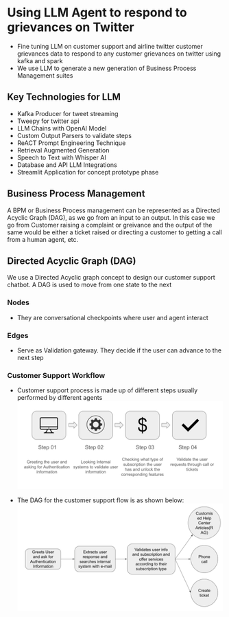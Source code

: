 # Using LLM Agent to respond to grievances on Twitter
- Fine tuning LLM on customer support and airline twitter customer grievances data to respond to any customer grievances on twitter using kafka and spark
- We use LLM to generate a new generation of Business Process Management suites

## Key Technologies for LLM
- Kafka Producer for tweet streaming
- Tweepy for twitter api
- LLM Chains with OpenAI Model
- Custom Output Parsers to validate steps
- ReACT Prompt Engineering Technique
- Retrieval Augmented Generation
- Speech to Text with Whisper AI
- Database and API LLM Integrations
- Streamlit Application for concept prototype phase

## Business Process Management
A BPM or Business Process management can be represented as a Directed Acyclic Graph (DAG), as we go from an input to an output.
In this case we go from Customer raising a complaint or greivance and the output of the same would be either a ticket raised or 
directing a customer to getting a call from a human agent, etc.

## Directed Acyclic Graph (DAG)
We use a Directed Acyclic graph concept to design our customer support chatbot. A DAG is used to move from one state to the next

### Nodes
- They are conversational checkpoints where user and agent interact
### Edges
- Serve as Validation gateway. They decide if the user can advance to the next step

### Customer Support Workflow
- Customer support process is made up of different steps usually performed by different agents
![alt text](https://github.com/ranjeetsn/twitter_llm_response_project/blob/main/readme_files/customer_support_app_wokflow.png)

- The DAG for the customer support flow is as shown below:
![alt text](https://github.com/ranjeetsn/twitter_llm_response_project/blob/main/readme_files/dag_workflow.png)


